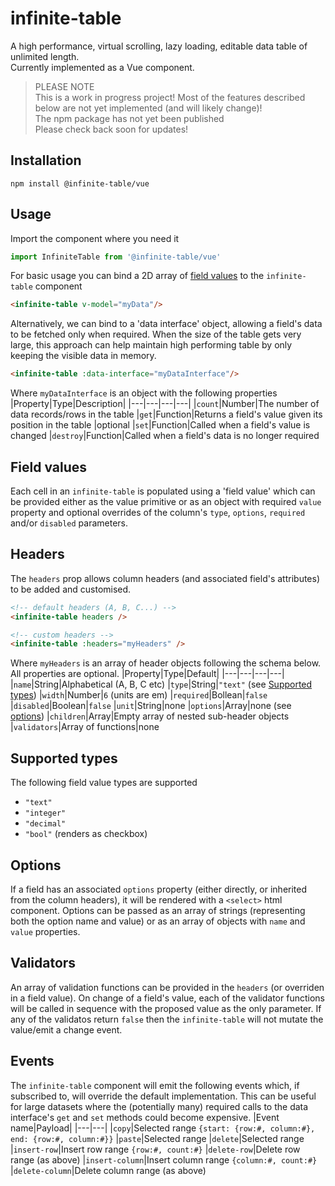 # infinite-table
A high performance, virtual scrolling, lazy loading, editable data table of unlimited length.<br>Currently implemented as a Vue component.


>PLEASE NOTE<br>
This is a work in progress project! Most of the features described below are not yet implemented (and will likely change)!<br>
The npm package has not yet been published<br>
Please check back soon for updates!

## Installation

```
npm install @infinite-table/vue
```
## Usage

Import the component where you need it
```javascript
import InfiniteTable from '@infinite-table/vue'
```
For basic usage you can bind a 2D array of [field values](#fieldValues) to the `infinite-table` component
```html
<infinite-table v-model="myData"/>
```
Alternatively, we can bind to a 'data interface' object, allowing a field's data to be fetched only when required. When the size of the table gets very large, this approach can help maintain high performing table by only keeping the visible data in memory.
```html
<infinite-table :data-interface="myDataInterface"/>
```
Where `myDataInterface` is an object with the following properties
|Property|Type|Description|
|---|---|---|---|
|`count`|Number|The number of data records/rows in the table
|`get`|Function|Returns a field's value given its position in the table
|optional
|`set`|Function|Called when a field's value is changed
|`destroy`|Function|Called when a field's data is no longer required

## Field values<a name="fieldValues"></a>
Each cell in an `infinite-table` is populated using a 'field value' which can be provided either as the value primitive or as an object with required `value` property and optional overrides of the column's `type`, `options`, `required` and/or `disabled` parameters.

## Headers
The `headers` prop allows column headers (and associated field's attributes) to be added and customised.
```html
<!-- default headers (A, B, C...) -->
<infinite-table headers />

<!-- custom headers -->
<infinite-table :headers="myHeaders" />
```
Where `myHeaders` is an array of header objects following the schema below.<br> All properties are optional.
|Property|Type|Default|
|---|---|---|---|
|`name`|String|Alphabetical (A, B, C etc)
|`type`|String|`"text"` (see [Supported types](#SupportedTypes))
|`width`|Number|`6` (units are em)
|`required`|Bollean|`false`
|`disabled`|Boolean|`false`
|`unit`|String|none
|`options`|Array|none (see [options](#Options))
|`children`|Array|Empty array of nested sub-header objects
|`validators`|Array of functions|none

## Supported types<a name="SupportedTypes"></a>
The following field value types are supported
* `"text"`
* `"integer"`
* `"decimal"`
* `"bool"` (renders as checkbox)

## Options<a name="options"></a>
If a field has an associated `options` property (either directly, or inherited from the column headers), it will be rendered with a `<select>` html component. Options can be passed as an array of strings (representing both the option name and value) or as an array of objects with `name` and `value` properties.

## Validators
An array of validation functions can be provided in the `headers` (or overriden in a field value). On change of a field's value, each of the validator functions will be called in sequence with the proposed value as the only parameter. If any of the validatos return `false` then the `infinite-table` will not mutate the value/emit a change event.

## Events
The `infinite-table` component will emit the following events which, if subscribed to, will override the default implementation. This can be useful for large datasets where the (potentially many) required calls to the data interface's `get` and `set` methods could become expensive.
|Event name|Payload|
|---|---|
|`copy`|Selected range `{start: {row:#, column:#}, end: {row:#, column:#}}`
|`paste`|Selected range
|`delete`|Selected range
|`insert-row`|Insert row range `{row:#, count:#}`
|`delete-row`|Delete row range (as above)
|`insert-column`|Insert column range `{column:#, count:#}`
|`delete-column`|Delete column range (as above)